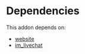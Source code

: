 # Dependencies

This addon depends on:

- [website](../../odoo-bringout-oca-ocb-website)
- [im_livechat](../../odoo-bringout-oca-ocb-im_livechat)
